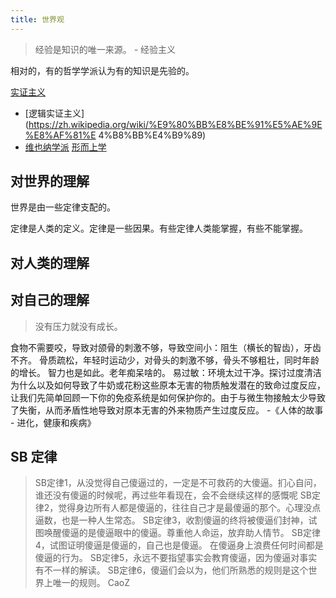 ```yaml
---
title: 世界观
---
```


> 经验是知识的唯一来源。
> \- 经验主义

相对的，有的哲学学派认为有的知识是先验的。

[实证主义](https://zh.wikipedia.org/wiki/%E5%AE%9E%E8%AF%81%E4%B8%BB%E4%B9%89) 
  * [逻辑实证主义](https://zh.wikipedia.org/wiki/%E9%80%BB%E8%BE%91%E5%AE%9E%E8%AF%81%E 4%B8%BB%E4%B9%89) 
  * [维也纳学派](https://zh.wikipedia.org/wiki/%E7%BB%B4%E4%B9%9F%E7%BA%B3%E5%AD%A6%E6%B4%BE)
[形而上学](https://zh.wikipedia.org/wiki/%E5%BD%A2%E4%B8%8A%E5%AD%B8)

## 对世界的理解
世界是由一些定律支配的。

定律是人类的定义。定律是一些因果。有些定律人类能掌握，有些不能掌握。

## 对人类的理解

## 对自己的理解
> 没有压力就没有成长。

食物不需要咬，导致对颌骨的刺激不够，导致空间小：阻生（横长的智齿），牙齿不齐。
骨质疏松，年轻时运动少，对骨头的刺激不够，骨头不够粗壮，同时年龄的增长。
智力也是如此。老年痴呆啥的。
易过敏：环境太过干净。探讨过度清洁为什么以及如何导致了牛奶或花粉这些原本无害的物质触发潜在的致命过度反应，让我们先简单回顾一下你的免疫系统是如何保护你的。由于与微生物接触太少导致了失衡，从而矛盾性地导致对原本无害的外来物质产生过度反应。
-《人体的故事 - 进化，健康和疾病》

## SB 定律
> SB定律1，从没觉得自己傻逼过的，一定是不可救药的大傻逼。扪心自问，谁还没有傻逼的时候呢，再过些年看现在，会不会继续这样的感慨呢
> SB定律2，觉得身边所有人都是傻逼的，往往自己才是最傻逼的那个。心理没点逼数，也是一种人生常态。
> SB定律3，收割傻逼的终将被傻逼们封神，试图唤醒傻逼的是傻逼眼中的傻逼。尊重他人命运，放弃助人情节。
> SB定律4，试图证明傻逼是傻逼的，自己也是傻逼。
在傻逼身上浪费任何时间都是傻逼的行为。
> SB定律5，永远不要指望事实会教育傻逼，因为傻逼对事实有不一样的解读。
> SB定律6，傻逼们会以为，他们所熟悉的规则是这个世界上唯一的规则。
> CaoZ
